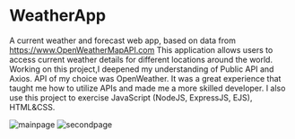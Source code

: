 # WeatherApp
A current weather and forecast web app, based on data from https://www.OpenWeatherMapAPI.com
This application allows users to access current weather details for different locations around the world.
Working on this project,I deepened my understanding of Public API and Axios. 
API of my choice was OpenWeather. It was a great experience that taught me how to utilize APIs and made me a more skilled developer.
I also use this project to exercise JavaScript (NodeJS, ExpressJS, EJS), HTML&CSS.

![mainpage](https://github.com/user-attachments/assets/d73bd836-3e25-407d-9104-4b0744ac773c)
![secondpage](https://github.com/user-attachments/assets/d0fffc84-0a0e-49ac-a77b-3766dc4f206d)
